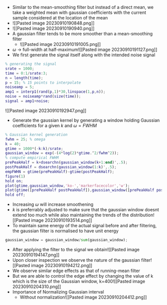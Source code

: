 - Similar to the mean-smoothing filter but instead of a direct mean, we take a weighted mean with gaussian coefficients with the current sample considered at the location of the mean
- ![[Pasted image 20230910190848.png]]
- ![[Pasted image 20230910190940.png]]
- A gaussian filter tends to be more smoother than a mean-smoothing filter
	- ![[Pasted image 20230910191005.png]]
- $\omega$ -> full-width at half-maximum![[Pasted image 20230910191127.png]]
- We first generate the signal itself along with the intended noise signal
```matlab
% generating the signal
srate = 1000;
time = 0:1/srate:3;
n = length(time);
p = 15; % 15 points to interpolate
noiseamp = 5;
amp1 = interp1(rand(p,1)*30,linspace(1,p,n));
noise = noiseamp*rand(size(time));
signal = amp1+noise;
```
![[Pasted image 20230910192947.png]]

- Generate the gaussian kernel by generating a window holding Gaussian coefficients for a given $k$ and $\omega=FWHM$ 
```matlab
% Gaussian kernel generation
fwhm = 25; % omega
k = 40;
gtime = 1000*(-k:k)/srate;
gaussian_window = exp(-(4*log(2)*gtime.^2/fwhm^2));
% compute empirical FWHM
prePeakHalf = k+dsearchn(gaussian_window(k+1:end)',.5);
postPeakHalf = dsearchn(gaussian_window(1:k)',.5);
empFWHN = gtime(prePeakHalf)-gtime(postPeakHalf);
figure(1)
hold on;
plot(gtime,gaussian_window,'ko-','markerfacecolor','w');
plot(gtime([prePeakHalf postPeakHalf]),gaussian_window([prePeakHalf postPeakHalf]),'m');
hold off;
```
- Increasing $\omega$ will increase smoothening
- $k$ is preferrably adjusted to make sure that the gaussian window doesnt extend too much while also maintaining the trends of the distribution![[Pasted image 20230910193514.png]]
- To maintain same energy of the actual signal before and after filtering, the gaussian filter is normalised to have unit energy
```python
gaussian_window = gaussian_window/sum(gaussian_window);
```

- After applying the filter to the signal we obtain![[Pasted image 20230910194147.png]]
- Upon closer inspection we observe the nature of the gaussian filter![[Pasted image 20230910194212.png]]
- We observe similar edge effects as that of running-mean filter
- But we are able to control the edge effect by changing the value of k which is the size of the Gaussian window, k=400![[Pasted image 20230910204310.png]]
- Importance of Normalizing Gaussian interval
	- Without normalization![[Pasted image 20230910204412.png]]
